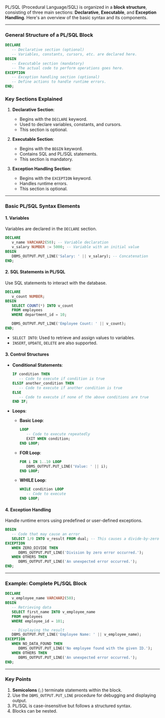 PL/SQL (Procedural Language/SQL) is organized in a **block structure**, consisting of three main sections: **Declarative**, **Executable**, and **Exception Handling**. Here's an overview of the basic syntax and its components.

---

### **General Structure of a PL/SQL Block**

```sql
DECLARE
   -- Declarative section (optional)
   -- Variables, constants, cursors, etc. are declared here.
BEGIN
   -- Executable section (mandatory)
   -- The actual code to perform operations goes here.
EXCEPTION
   -- Exception handling section (optional)
   -- Define actions to handle runtime errors.
END;
```

### **Key Sections Explained**

1. **Declarative Section**:
   - Begins with the `DECLARE` keyword.
   - Used to declare variables, constants, and cursors.
   - This section is optional.

2. **Executable Section**:
   - Begins with the `BEGIN` keyword.
   - Contains SQL and PL/SQL statements.
   - This section is mandatory.

3. **Exception Handling Section**:
   - Begins with the `EXCEPTION` keyword.
   - Handles runtime errors.
   - This section is optional.

---

### **Basic PL/SQL Syntax Elements**

#### **1. Variables**
Variables are declared in the `DECLARE` section.

```sql
DECLARE
   v_name VARCHAR2(50); -- Variable declaration
   v_salary NUMBER := 5000; -- Variable with an initial value
BEGIN
   DBMS_OUTPUT.PUT_LINE('Salary: ' || v_salary); -- Concatenation
END;
```

#### **2. SQL Statements in PL/SQL**
Use SQL statements to interact with the database.

```sql
DECLARE
   v_count NUMBER;
BEGIN
   SELECT COUNT(*) INTO v_count
   FROM employees
   WHERE department_id = 10;

   DBMS_OUTPUT.PUT_LINE('Employee Count: ' || v_count);
END;
```

- `SELECT INTO`: Used to retrieve and assign values to variables.
- `INSERT`, `UPDATE`, `DELETE` are also supported.

#### **3. Control Structures**
- **Conditional Statements**:
  ```sql
  IF condition THEN
     -- Code to execute if condition is true
  ELSIF another_condition THEN
     -- Code to execute if another condition is true
  ELSE
     -- Code to execute if none of the above conditions are true
  END IF;
  ```

- **Loops**:
  - **Basic Loop**:
    ```sql
    LOOP
       -- Code to execute repeatedly
       EXIT WHEN condition;
    END LOOP;
    ```

  - **FOR Loop**:
    ```sql
    FOR i IN 1..10 LOOP
       DBMS_OUTPUT.PUT_LINE('Value: ' || i);
    END LOOP;
    ```

  - **WHILE Loop**:
    ```sql
    WHILE condition LOOP
       -- Code to execute
    END LOOP;
    ```

#### **4. Exception Handling**
Handle runtime errors using predefined or user-defined exceptions.

```sql
BEGIN
   -- Code that may cause an error
   SELECT 1/0 INTO v_result FROM dual; -- This causes a divide-by-zero error
EXCEPTION
   WHEN ZERO_DIVIDE THEN
      DBMS_OUTPUT.PUT_LINE('Division by zero error occurred.');
   WHEN OTHERS THEN
      DBMS_OUTPUT.PUT_LINE('An unexpected error occurred.');
END;
```

---

### **Example: Complete PL/SQL Block**

```sql
DECLARE
   v_employee_name VARCHAR2(50);
BEGIN
   -- Retrieving data
   SELECT first_name INTO v_employee_name
   FROM employees
   WHERE employee_id = 101;

   -- Displaying the result
   DBMS_OUTPUT.PUT_LINE('Employee Name: ' || v_employee_name);
EXCEPTION
   WHEN NO_DATA_FOUND THEN
      DBMS_OUTPUT.PUT_LINE('No employee found with the given ID.');
   WHEN OTHERS THEN
      DBMS_OUTPUT.PUT_LINE('An unexpected error occurred.');
END;
```

---

### **Key Points**
1. **Semicolons** (`;`) terminate statements within the block.
2. Use the `DBMS_OUTPUT.PUT_LINE` procedure for debugging and displaying output.
3. PL/SQL is case-insensitive but follows a structured syntax.
4. Blocks can be nested.

